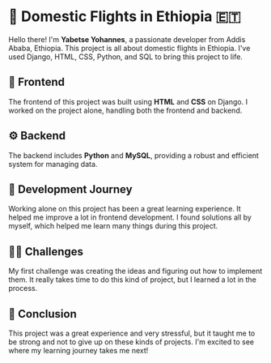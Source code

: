 # 🛫 Domestic Flights in Ethiopia 🇪🇹

Hello there! I'm **Yabetse Yohannes**, a passionate developer from Addis Ababa, Ethiopia. This project is all about domestic flights in Ethiopia. I've used Django, HTML, CSS, Python, and SQL to bring this project to life.

## 🎨 Frontend

The frontend of this project was built using **HTML** and **CSS** on Django. I worked on the project alone, handling both the frontend and backend.

## ⚙️ Backend

The backend includes **Python** and **MySQL**, providing a robust and efficient system for managing data.

## 🚀 Development Journey

Working alone on this project has been a great learning experience. It helped me improve a lot in frontend development. I found solutions all by myself, which helped me learn many things during this project.

## 🧗‍♂️ Challenges

My first challenge was creating the ideas and figuring out how to implement them. It really takes time to do this kind of project, but I learned a lot in the process.

## 🏁 Conclusion

This project was a great experience and very stressful, but it taught me to be strong and not to give up on these kinds of projects. I'm excited to see where my learning journey takes me next!

